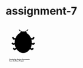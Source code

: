 # assignment-7
<svg xmlns="http://www.w3.org/2000/svg" xmlns:xlink="http://www.w3.org/1999/xlink" version="1.1" id="Layer_1" x="0px" y="0px" width="100px" height="100px" viewBox="5.0 -10.0 100.0 135.0" enable-background="new 0 0 100 100" xml:space="preserve">
<g>
	<path stroke="#000000" stroke-miterlimit="10" d="M78.557,43.555c0.938,3.566,1.45,7.366,1.45,11.315   c0,0.459-0.015,0.914-0.026,1.368l4.633,1.809l3.844-3.177l2.93,3.469l-5.754,4.757l-6-2.419   c-0.686,5.298-2.292,10.216-4.613,14.507l0.826-1.117l4.506,2.567l4.271-2.584l2.385,3.854l-6.396,3.871l-7.055-4.123   C68.042,86.217,59.498,91.721,49.9,91.721c-9.575,0-18.1-5.478-23.614-14.007l-6.948,4.062l-6.397-3.871l2.385-3.854l4.272,2.584   l4.506-2.568l0.321,0.435c-2.116-4.106-3.59-8.757-4.245-13.745l-5.812,2.342l-5.754-4.757l2.929-3.469l3.843,3.177l4.438-1.73   c-0.016-0.481-0.03-0.961-0.03-1.445c0-3.952,0.514-7.755,1.455-11.323l-7.5-0.277l-3.268-6.678l4.114-1.969l2.183,4.46   l5.194,0.247l0.092,1.498c3.11-9.226,9.191-16.562,16.785-20.236c0.144-2.829,2.49-5.087,5.388-5.087H56.83   c2.99,0,5.415,2.398,5.415,5.357c0,0.129-0.03,0.251-0.038,0.378c7.146,3.924,12.811,11.155,15.697,20.107l0.123-2.016l5.195-0.247   l2.182-4.46l4.113,1.969l-3.268,6.678L78.557,43.555z"/>
	<polygon stroke="#000000" stroke-miterlimit="10" points="65.141,10.77 64.541,12.358 63.63,12.764 61.707,13.292 60.104,14.259    57.837,15.504 57.837,14.259 60.385,12.452 62.245,11.891 63.882,10.77 64.824,8.901 66.65,8.279 66.146,10.022  "/>
	<polygon stroke="#000000" stroke-miterlimit="10" points="39.357,13.292 37.436,12.764 36.524,12.358 35.925,10.77 34.918,10.022    34.413,8.279 36.24,8.901 37.184,10.77 38.82,11.891 40.679,12.452 43.229,14.259 43.229,15.504 40.962,14.259  "/>
</g>
<text x="0.0" y="117.5" font-size="5.0" font-weight="bold" font-family="Helvetica Neue, Helvetica, Arial-Unicode, Arial, Sans-serif" fill="#000000">Created by Andrey Semenenko</text><text x="0.0" y="122.5" font-size="5.0" font-weight="bold" font-family="Helvetica Neue, Helvetica, Arial-Unicode, Arial, Sans-serif" fill="#000000">from the Noun Project</text></svg>
